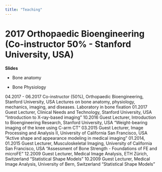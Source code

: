```yaml
--- 
title: "Teaching"
---
```


# 2017 Orthopaedic Bioengineering (Co-instructor 50% - Stanford University, USA)

**Slides**

* Bone anatomy  

* Bone Physiology


04.2017 - 06.2017	Co-instructor (50%), Orthopaedic Bioengineering, Stanford University, USA
	Lectures on bone anatomy, physiology, mechanics, imaging, and diseases. Laboratory in bone fixation
01.2017	Guest Lecturer, Clinical Needs and Technology, Stanford University, USA
	“Introduction to X-ray-based imaging”
10.2016	Guest Lecturer, Introduction to Bioengineering Research, Stanford University, USA
	“Weight-bearing imaging of the knee using C-arm CT”
03.2015	Guest Lecturer, Image Processing and Analysis II, University of California San Francisco, USA
	“Active shape and appearance modeling in medical imaging”
01.2014, 01.2015	Guest Lecturer, Musculoskeletal Imaging, University of California San Francisco, USA
“Assessment of Bone Strength - Foundations of FE and microFE”
12.2009			Guest Lecturer, Medical Image Analysis, ETH Zürich, Switzerland
“Statistical Shape Models”
10.2009			Guest Lecturer, Medical Image Analysis, University of Bern, Switzerland
“Statistical Shape Models”
